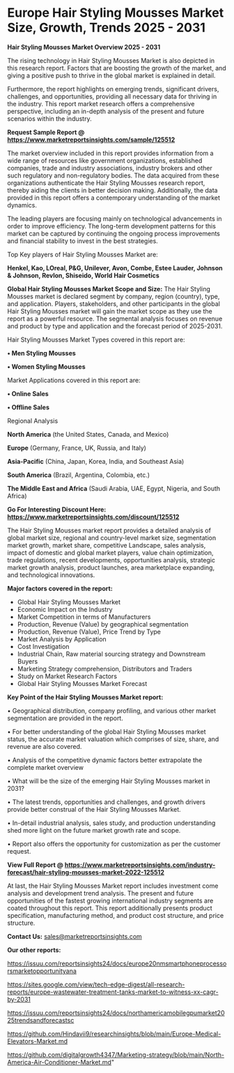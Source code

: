 # Europe Hair Styling Mousses Market Size, Growth, Trends 2025 - 2031

<Strong> Hair Styling Mousses Market Overview 2025 - 2031</strong>

The rising technology in Hair Styling Mousses Market is also depicted in this research report. Factors that are boosting the growth of the market, and giving a positive push to thrive in the global market is explained in detail.

Furthermore, the report highlights on emerging trends, significant drivers, challenges, and opportunities, providing all necessary data for thriving in the industry. This report market research offers a comprehensive perspective, including an in-depth analysis of the present and future scenarios within the industry.

<strong>Request Sample Report @ <a href=https://www.marketreportsinsights.com/sample/125512>https://www.marketreportsinsights.com/sample/125512</a></strong>

The market overview included in this report provides information from a wide range of resources like government organizations, established companies, trade and industry associations, industry brokers and other such regulatory and non-regulatory bodies. The data acquired from these organizations authenticate the Hair Styling Mousses research report, thereby aiding the clients in better decision making. Additionally, the data provided in this report offers a contemporary understanding of the market dynamics.

The leading players are focusing mainly on technological advancements in order to improve efficiency. The long-term development patterns for this market can be captured by continuing the ongoing process improvements and financial stability to invest in the best strategies.

Top Key players of Hair Styling Mousses Market are:

<strong>Henkel, Kao, LOreal, P&G, Unilever, Avon, Combe, Estee Lauder, Johnson & Johnson, Revlon, Shiseido, World Hair Cosmetics</strong>

<strong><b>Global Hair Styling Mousses Market Scope and Size:</b></strong>
The Hair Styling Mousses market is declared segment by company, region (country), type, and application. Players, stakeholders, and other participants in the global Hair Styling Mousses market will gain the market scope as they use the report as a powerful resource. The segmental analysis focuses on revenue and product by type and application and the forecast period of 2025-2031.

Hair Styling Mousses Market Types covered in this report are:

<strong>• Men Styling Mousses

• Women Styling Mousses</strong>

Market Applications covered in this report are:

<strong>• Online Sales

• Offline Sales</strong> 

Regional Analysis

<strong>North America</strong> (the United States, Canada, and Mexico)

<strong>Europe</strong> (Germany, France, UK, Russia, and Italy)

<strong>Asia-Pacific</strong> (China, Japan, Korea, India, and Southeast Asia)

<strong>South America</strong> (Brazil, Argentina, Colombia, etc.)

<strong>The Middle East and Africa</strong> (Saudi Arabia, UAE, Egypt, Nigeria, and South Africa)

<strong>Go For Interesting Discount Here: <a href=https://www.marketreportsinsights.com/discount/125512>https://www.marketreportsinsights.com/discount/125512</a></strong>

The Hair Styling Mousses market report provides a detailed analysis of global market size, regional and country-level market size, segmentation market growth, market share, competitive Landscape, sales analysis, impact of domestic and global market players, value chain optimization, trade regulations, recent developments, opportunities analysis, strategic market growth analysis, product launches, area marketplace expanding, and technological innovations.

<strong><b>Major factors covered in the report:</b></strong>
<ul>
  <li>Global Hair Styling Mousses Market </li>
  <li>Economic Impact on the Industry</li>
  <li>Market Competition in terms of Manufacturers</li>
  <li>Production, Revenue (Value) by geographical segmentation</li>
  <li>Production, Revenue (Value), Price Trend by Type</li>
  <li>Market Analysis by Application</li>
  <li>Cost Investigation</li>
  <li>Industrial Chain, Raw material sourcing strategy and Downstream Buyers</li>
  <li>Marketing Strategy comprehension, Distributors and Traders</li>
  <li>Study on Market Research Factors</li>
  <li>Global Hair Styling Mousses Market Forecast</li>
</ul>

<strong><b>Key Point of the Hair Styling Mousses Market report:</b></strong>

• Geographical distribution, company profiling, and various other market segmentation are provided in the report.

• For better understanding of the global Hair Styling Mousses market status, the accurate market valuation which comprises of size, share, and revenue are also covered.

• Analysis of the competitive dynamic factors better extrapolate the complete market overview

• What will be the size of the emerging Hair Styling Mousses market in 2031?

• The latest trends, opportunities and challenges, and growth drivers provide better construal of the Hair Styling Mousses Market.

• In-detail industrial analysis, sales study, and production understanding shed more light on the future market growth rate and scope.

• Report also offers the opportunity for customization as per the customer request.

<strong><b>View Full Report @ <a href=https://www.marketreportsinsights.com/industry-forecast/hair-styling-mousses-market-2022-125512>https://www.marketreportsinsights.com/industry-forecast/hair-styling-mousses-market-2022-125512</a></b></strong>


At last, the Hair Styling Mousses Market report includes investment come analysis and development trend analysis. The present and future opportunities of the fastest growing international industry segments are coated throughout this report. This report additionally presents product specification, manufacturing method, and product cost structure, and price structure.

<strong>Contact Us:</strong>
sales@marketreportsinsights.com

<strong>Our other reports:</strong>

<a href=https://issuu.com/reportsinsights24/docs/europe20nmsmartphoneprocessorsmarketopportunityana>https://issuu.com/reportsinsights24/docs/europe20nmsmartphoneprocessorsmarketopportunityana</a>

<a href=https://sites.google.com/view/tech-edge-digest/all-research-reports/europe-wastewater-treatment-tanks-market-to-witness-xx-cagr-by-2031>https://sites.google.com/view/tech-edge-digest/all-research-reports/europe-wastewater-treatment-tanks-market-to-witness-xx-cagr-by-2031</a>

<a href=https://issuu.com/reportsinsights24/docs/northamericamobilegpumarket2025trendsandforecastsc>https://issuu.com/reportsinsights24/docs/northamericamobilegpumarket2025trendsandforecastsc</a>

<a href=https://github.com/Hindavii9/researchinsights/blob/main/Europe-Medical-Elevators-Market.md>https://github.com/Hindavii9/researchinsights/blob/main/Europe-Medical-Elevators-Market.md</a>

<a href=https://github.com/digitalgrowth4347/Marketing-strategy/blob/main/North-America-Air-Conditioner-Market.md>https://github.com/digitalgrowth4347/Marketing-strategy/blob/main/North-America-Air-Conditioner-Market.md</a>"
